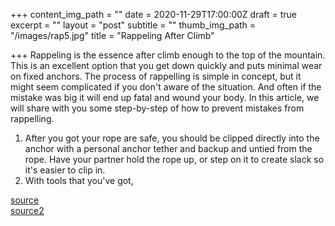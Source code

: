 +++
content_img_path = ""
date = 2020-11-29T17:00:00Z
draft = true
excerpt = ""
layout = "post"
subtitle = ""
thumb_img_path = "/images/rap5.jpg"
title = "Rappeling After Climb"

+++
Rappeling is the essence after climb enough to the top of the mountain. This is an excellent option that you get down quickly and puts minimal wear on fixed anchors. The process of rappelling is simple in concept, but it might seem complicated if you don't aware of the situation. And often if the mistake was big it will end up fatal and wound your body. In this article, we will share with you some step-by-step of how to prevent mistakes from rappelling.

1. After you got your rope are safe, you should be clipped directly into the anchor with a personal anchor tether and backup and untied from the rope. Have your partner hold the rope up, or step on it to create slack so it's easier to clip in.
2. With tools that you've got, 

[source](https://images.thrillophilia.com/image/upload/s--AU8uEd-i--/c_fill,f_auto,fl_strip_profile,h_800,q_auto,w_1300/v1/images/photos/000/038/642/original/Rap5.jpg.jpg?1458196359 "rappel image")  
[source2](https://www.climbing.com/skills/rappelling-learn-the-basics-of-this-essential-technique/ "rappeling 2")